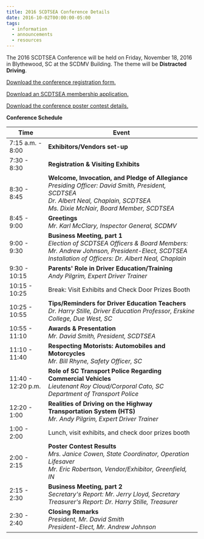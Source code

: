 ```yaml
---
title: 2016 SCDTSEA Conference Details
date: 2016-10-02T00:00:00-05:00
tags:
  - information
  - announcements
  - resources
---
```

The 2016 SCDTSEA Conference will be held on Friday, November 18, 2016 in Blythewood, SC at the SCDMV Building. The theme will be **Distracted Driving**.

[Download the conference registration form.](/static/img/pdf/2016_conference_registration_form.pdf)

[Download an SCDTSEA membership application.](/static/img/pdf/scdtsea_membership_application.pdf)

[Download the conference poster contest details.](/static/img/pdf/2016_conference_poster_contest_details.pdf)

**Conference Schedule**

|Time|Event|
|----|-----|
|7:15 a.m. - 8:00|**Exhibitors/Vendors set-up**|
|7:30 - 8:30|**Registration & Visiting Exhibits**|
|8:30 - 8:45|**Welcome, Invocation, and Pledge of Allegiance**<br>*Presiding Officer: David Smith, President, SCDTSEA*<br>*Dr. Albert Neal, Chaplain, SCDTSEA*<br>*Ms. Dixie McNair, Board Member, SCDTSEA*|
|8:45 - 9:00|**Greetings**<br>*Mr. Karl McClary, Inspector General, SCDMV*|
|9:00 - 9:30|**Business Meeting, part 1**<br>*Election of SCDTSEA Officers & Board Members: Mr. Andrew Johnson, President-Elect, SCDTSEA*<br>*Installation of Officers: Dr. Albert Neal, Chaplain*|
|9:30 - 10:15|**Parents' Role in Driver Education/Training**<br>*Andy Pilgrim, Expert Driver Trainer*|
|10:15 - 10:25|Break: Visit Exhibits and Check Door Prizes Booth|
|10:25 - 10:55|**Tips/Reminders for Driver Education Teachers**<br>*Dr. Harry Stille, Driver Education Professor, Erskine College, Due West, SC*|
|10:55 - 11:10|**Awards &amp; Presentation**<br>*Mr. David Smith, President, SCDTSEA*|
|11:10 - 11:40|**Respecting Motorists: Automobiles and Motorcycles**<br>*Mr. Bill Rhyne, Safety Officer, SC*|
|11:40 - 12:20 p.m.|**Role of SC Transport Police Regarding Commercial Vehicles**<br>*Lieutenant Roy Cloud/Corporal Cato, SC Department of Transport Police*|
|12:20 - 1:00|**Realities of Driving on the Highway Transportation System (HTS)**<br>*Mr. Andy Pilgrim, Expert Driver Trainer*|
|1:00 - 2:00|Lunch, visit exhibits, and check door prizes booth|
|2:00 - 2:15|**Poster Contest Results**<br>*Mrs. Janice Cowen, State Coordinator, Operation Lifesaver*<br>*Mr. Eric Robertson, Vendor/Exhibitor, Greenfield, IN*|
|2:15 - 2:30|**Business Meeting, part 2**<br>*Secretary's Report: Mr. Jerry Lloyd, Secretary*<br>*Treasurer's Report: Dr. Harry Stille, Treasurer*|
|2:30 - 2:40|**Closing Remarks**<br>*President, Mr. David Smith*<br>*President-Elect, Mr. Andrew Johnson*|
